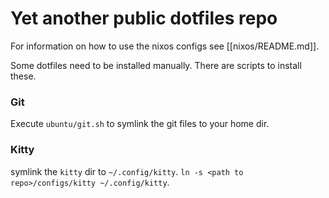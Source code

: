 # Yet another public dotfiles repo

For information on how to use the nixos configs see [[nixos/README.md]].

Some dotfiles need to be installed manually.
There are scripts to install these.


### Git

Execute `ubuntu/git.sh` to symlink the git files to your home dir.

### Kitty

symlink the `kitty` dir to `~/.config/kitty`. `ln -s <path to repo>/configs/kitty ~/.config/kitty`.